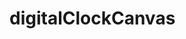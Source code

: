 # digitalClockCanvas
<!DOCTYPE html>
<html>
<head>
  <meta charset="utf-8">
  <meta name="viewport" content="width=device-width">
  <script src="digitalClock.js"></script>
  <title>JS Bin</title>
</head>
<body>
  <canvas id="canvas" width=500 height=500></canvas>

<script>init();</script>
</body>

</html>
